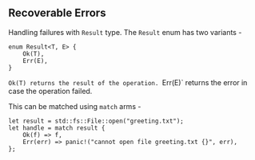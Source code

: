 ## Recoverable Errors

Handling failures with `Result` type. The `Result` enum has two variants -

```
enum Result<T, E> {
    Ok(T),
    Err(E),
}
```

`Ok(T) returns the result of the operation.
`Err(E)` returns the error in case the operation failed. 

This can be matched using `match` arms -

```
let result = std::fs::File::open("greeting.txt");
let handle = match result {
    Ok(f) => f,
    Err(err) => panic!("cannot open file greeting.txt {}", err),
};
```
